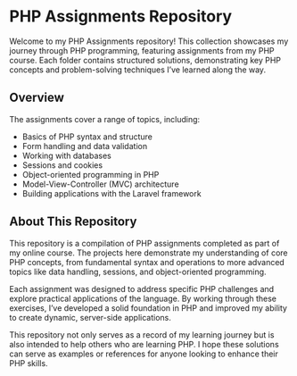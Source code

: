   
# PHP Assignments Repository

Welcome to my PHP Assignments repository! This collection showcases my journey through PHP programming, featuring assignments from my PHP course. Each folder contains structured solutions, demonstrating key PHP concepts and problem-solving techniques I’ve learned along the way.

## Overview
The assignments cover a range of topics, including:
- Basics of PHP syntax and structure
- Form handling and data validation
- Working with databases
- Sessions and cookies
- Object-oriented programming in PHP
- Model-View-Controller (MVC) architecture
- Building applications with the Laravel framework

## About This Repository

This repository is a compilation of PHP assignments completed as part of my online course. The projects here demonstrate my understanding of core PHP concepts, from fundamental syntax and operations to more advanced topics like data handling, sessions, and object-oriented programming.

Each assignment was designed to address specific PHP challenges and explore practical applications of the language. By working through these exercises, I’ve developed a solid foundation in PHP and improved my ability to create dynamic, server-side applications.

This repository not only serves as a record of my learning journey but is also intended to help others who are learning PHP. I hope these solutions can serve as examples or references for anyone looking to enhance their PHP skills.

